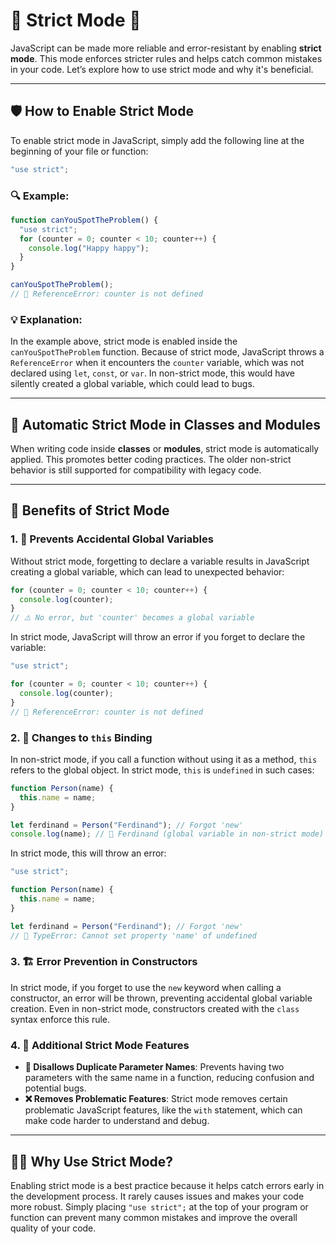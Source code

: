 # 🎯 Strict Mode 🚨

JavaScript can be made more reliable and error-resistant by enabling **strict mode**. This mode enforces stricter rules and helps catch common mistakes in your code. Let’s explore how to use strict mode and why it's beneficial.

---

## 🛡️ How to Enable Strict Mode

To enable strict mode in JavaScript, simply add the following line at the beginning of your file or function:

```javascript
"use strict";
```

### 🔍 Example:

```javascript
function canYouSpotTheProblem() {
  "use strict";
  for (counter = 0; counter < 10; counter++) {
    console.log("Happy happy");
  }
}

canYouSpotTheProblem();
// 🚫 ReferenceError: counter is not defined
```

### 💡 Explanation:

In the example above, strict mode is enabled inside the `canYouSpotTheProblem` function. Because of strict mode, JavaScript throws a `ReferenceError` when it encounters the `counter` variable, which was not declared using `let`, `const`, or `var`. In non-strict mode, this would have silently created a global variable, which could lead to bugs.

---

## 🏫 Automatic Strict Mode in Classes and Modules

When writing code inside **classes** or **modules**, strict mode is automatically applied. This promotes better coding practices. The older non-strict behavior is still supported for compatibility with legacy code.

---

## 💼 Benefits of Strict Mode

### 1. 🛑 Prevents Accidental Global Variables

Without strict mode, forgetting to declare a variable results in JavaScript creating a global variable, which can lead to unexpected behavior:

```javascript
for (counter = 0; counter < 10; counter++) {
  console.log(counter);
}
// ⚠️ No error, but 'counter' becomes a global variable
```

In strict mode, JavaScript will throw an error if you forget to declare the variable:

```javascript
"use strict";

for (counter = 0; counter < 10; counter++) {
  console.log(counter);
}
// 🚫 ReferenceError: counter is not defined
```

### 2. 🧭 Changes to `this` Binding

In non-strict mode, if you call a function without using it as a method, `this` refers to the global object. In strict mode, `this` is `undefined` in such cases:

```javascript
function Person(name) {
  this.name = name;
}

let ferdinand = Person("Ferdinand"); // Forgot 'new'
console.log(name); // 🛑 Ferdinand (global variable in non-strict mode)
```

In strict mode, this will throw an error:

```javascript
"use strict";

function Person(name) {
  this.name = name;
}

let ferdinand = Person("Ferdinand"); // Forgot 'new'
// 🚫 TypeError: Cannot set property 'name' of undefined
```

### 3. 🏗️ Error Prevention in Constructors

In strict mode, if you forget to use the `new` keyword when calling a constructor, an error will be thrown, preventing accidental global variable creation. Even in non-strict mode, constructors created with the `class` syntax enforce this rule.

### 4. 🌟 Additional Strict Mode Features

- **🚫 Disallows Duplicate Parameter Names**: Prevents having two parameters with the same name in a function, reducing confusion and potential bugs.
- **❌ Removes Problematic Features**: Strict mode removes certain problematic JavaScript features, like the `with` statement, which can make code harder to understand and debug.

---

## 🤷‍♀️ Why Use Strict Mode?

Enabling strict mode is a best practice because it helps catch errors early in the development process. It rarely causes issues and makes your code more robust. Simply placing `"use strict";` at the top of your program or function can prevent many common mistakes and improve the overall quality of your code.
